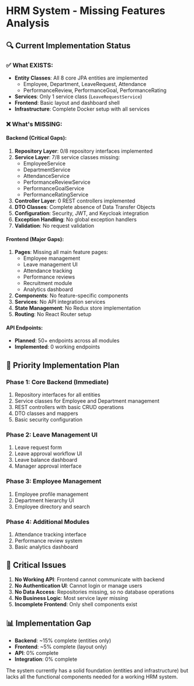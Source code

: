 # HRM System - Missing Features Analysis

## 🔍 Current Implementation Status

### ✅ What EXISTS:
- **Entity Classes**: All 8 core JPA entities are implemented
  - Employee, Department, LeaveRequest, Attendance
  - PerformanceReview, PerformanceGoal, PerformanceRating
- **Services**: Only 1 service class (`LeaveRequestService`)
- **Frontend**: Basic layout and dashboard shell
- **Infrastructure**: Complete Docker setup with all services

### ❌ What's MISSING:

#### Backend (Critical Gaps):
1. **Repository Layer**: 0/8 repository interfaces implemented
2. **Service Layer**: 7/8 service classes missing:
   - EmployeeService
   - DepartmentService  
   - AttendanceService
   - PerformanceReviewService
   - PerformanceGoalService
   - PerformanceRatingService
3. **Controller Layer**: 0 REST controllers implemented
4. **DTO Classes**: Complete absence of Data Transfer Objects
5. **Configuration**: Security, JWT, and Keycloak integration
6. **Exception Handling**: No global exception handlers
7. **Validation**: No request validation

#### Frontend (Major Gaps):
1. **Pages**: Missing all main feature pages:
   - Employee management
   - Leave management UI
   - Attendance tracking
   - Performance reviews
   - Recruitment module
   - Analytics dashboard
2. **Components**: No feature-specific components
3. **Services**: No API integration services
4. **State Management**: No Redux store implementation
5. **Routing**: No React Router setup

#### API Endpoints:
- **Planned**: 50+ endpoints across all modules
- **Implemented**: 0 working endpoints

## 🎯 Priority Implementation Plan

### Phase 1: Core Backend (Immediate)
1. Repository interfaces for all entities
2. Service classes for Employee and Department management
3. REST controllers with basic CRUD operations
4. DTO classes and mappers
5. Basic security configuration

### Phase 2: Leave Management UI
1. Leave request form
2. Leave approval workflow UI
3. Leave balance dashboard
4. Manager approval interface

### Phase 3: Employee Management
1. Employee profile management
2. Department hierarchy UI
3. Employee directory and search

### Phase 4: Additional Modules
1. Attendance tracking interface
2. Performance review system
3. Basic analytics dashboard

## 🚨 Critical Issues

1. **No Working API**: Frontend cannot communicate with backend
2. **No Authentication UI**: Cannot login or manage users
3. **No Data Access**: Repositories missing, so no database operations
4. **No Business Logic**: Most service layer missing
5. **Incomplete Frontend**: Only shell components exist

## 📊 Implementation Gap

- **Backend**: ~15% complete (entities only)
- **Frontend**: ~5% complete (layout only)  
- **API**: 0% complete
- **Integration**: 0% complete

The system currently has a solid foundation (entities and infrastructure) but lacks all the functional components needed for a working HRM system.